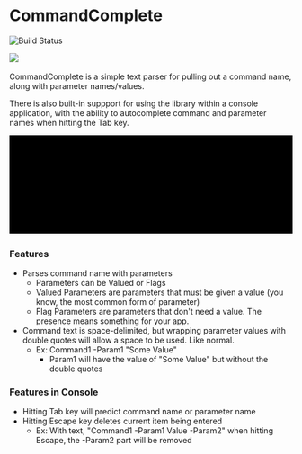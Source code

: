 # CommandComplete

![Build Status](https://programmeral.visualstudio.com/_apis/public/build/definitions/06509de1-b684-4544-a7f4-5a0d1a1a4269/28/badge)

![](https://sonarcloud.io/api/project_badges/measure?project=CommandComplete&metric=sqale_rating)



CommandComplete is a simple text parser for pulling out a command name, along with parameter names/values.

There is also built-in suppport for using the library within a console application, with the ability to autocomplete command and parameter names when hitting the Tab key.

![Command Complete Demo in Console Screen](/ReadmeDocs/Images/Example1.gif)

### Features
- Parses command name with parameters
  - Parameters can be Valued or Flags
  - Valued Parameters are parameters that must be given a value (you know, the most common form of parameter)
  - Flag Parameters are parameters that don't need a value. The presence means something for your app.
- Command text is space-delimited, but wrapping parameter values with double quotes will allow a space to be used. Like normal.
  - Ex: Command1 -Param1 "Some Value"
    - Param1 will have the value of "Some Value" but without the double quotes

### Features in Console
- Hitting Tab key will predict command name or parameter name
- Hitting Escape key deletes current item being entered
  - Ex: With text, "Command1 -Param1 Value -Param2" when hitting Escape, the -Param2 part will be removed




